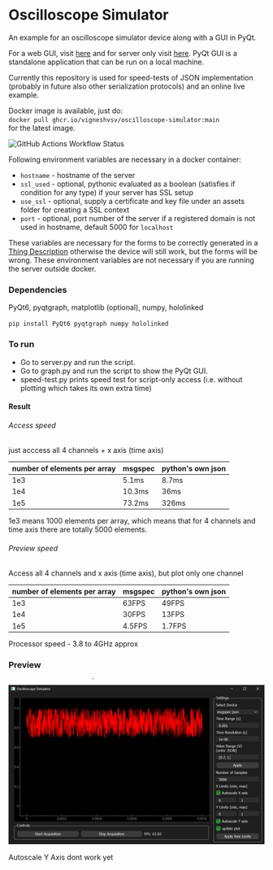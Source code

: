 # Oscilloscope Simulator

An example for an oscilloscope simulator device along with a GUI in PyQt.

For a web GUI, visit [here](https://thing-control-panel.hololinked.dev/#https://examples.hololinked.dev/simulations/oscilloscope/resources/wot-td)
and for server only visit [here](https://examples.hololinked.dev/simulations/oscilloscope/resources/wot-td).
PyQt GUI is a standalone application that can be run on a local machine.

Currently this repository is used for speed-tests of JSON implementation (probably in future also other serialization protocols) and an online live example.

Docker image is available, just do: <br />
`docker pull ghcr.io/vigneshvsv/oscilloscope-simulator:main` <br />
for the latest image.

![GitHub Actions Workflow Status](https://img.shields.io/github/actions/workflow/status/VigneshVSV/oscilloscope-simulator/docker-publish.yml?label=Build%20Docker%20Image)


Following environment variables are necessary in a docker container:
- `hostname` - hostname of the server
- `ssl_used` - optional, pythonic evaluated as a boolean (satisfies if condition for any type) if your server has SSL setup 
- `use_ssl` - optional, supply a certificate and key file under an assets folder for creating a SSL context 
- `port` - optional, port number of the server if a registered domain is not used in hostname, default 5000 for `localhost`

These variables are necessary for the forms to be correctly generated in a [Thing Description](https://www.w3.org/TR/wot-thing-description11/) otherwise the device will still work, but the forms will be wrong. These environment variables are not necessary if you are running the server outside docker. 

### Dependencies

PyQt6, pyqtgraph, matplotlib (optional), numpy, hololinked

`pip install PyQt6 pyqtgraph numpy hololinked`

### To run

- Go to server.py and run the script. 
- Go to graph.py and run the script to show the PyQt GUI.
- speed-test.py prints speed test for script-only access (i.e. without plotting which takes its own extra time)

#### Result

###### Access speed

just acccess all 4 channels + x axis (time axis)

|number of elements per array | msgspec | python's own json |
|------------|---------|---------|
|1e3| 5.1ms   | 8.7ms |
|1e4| 10.3ms  | 36ms  |
|1e5| 73.2ms  | 326ms |

1e3 means 1000 elements per array, which means that for 4 channels and time axis there are totally 5000 elements. 

###### Preview speed

Access all 4 channels and x axis (time axis), but plot only one channel

|number of elements per array | msgspec | python's own json |
|----------------------|---------|---------|
|1e3| 63FPS | 49FPS |
|1e4| 30FPS | 13FPS |
|1e5| 4.5FPS | 1.7FPS |

Processor speed - 3.8 to 4GHz approx

### Preview

![Image 1](results/msgspec-1000.png) 

Autoscale Y Axis dont work yet
